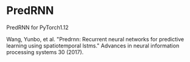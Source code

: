 # PredRNN
PredRNN for PyTorch1.12


Wang, Yunbo, et al. "Predrnn: Recurrent neural networks for predictive learning using spatiotemporal lstms." Advances in neural information processing systems 30 (2017).
